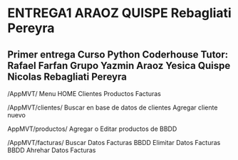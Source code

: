# ENTREGA1 ARAOZ QUISPE  Rebagliati Pereyra
Primer entrega Curso Python Coderhouse
Tutor: Rafael Farfan
Grupo
Yazmin Araoz
Yesica Quispe
Nicolas Rebagliati Pereyra
--------------------------
/AppMVT/
Menu
HOME 
Clientes
Productos
Facturas

/AppMVT/clientes/
Buscar en base de datos de clientes
Agregar cliente nuevo

AppMVT/productos/
Agregar o Editar productos de BBDD

/AppMVT/facturas/
Buscar Datos Facturas  BBDD
Elimitar Datos Facturas BBDD
Ahrehar Datos Facturas
